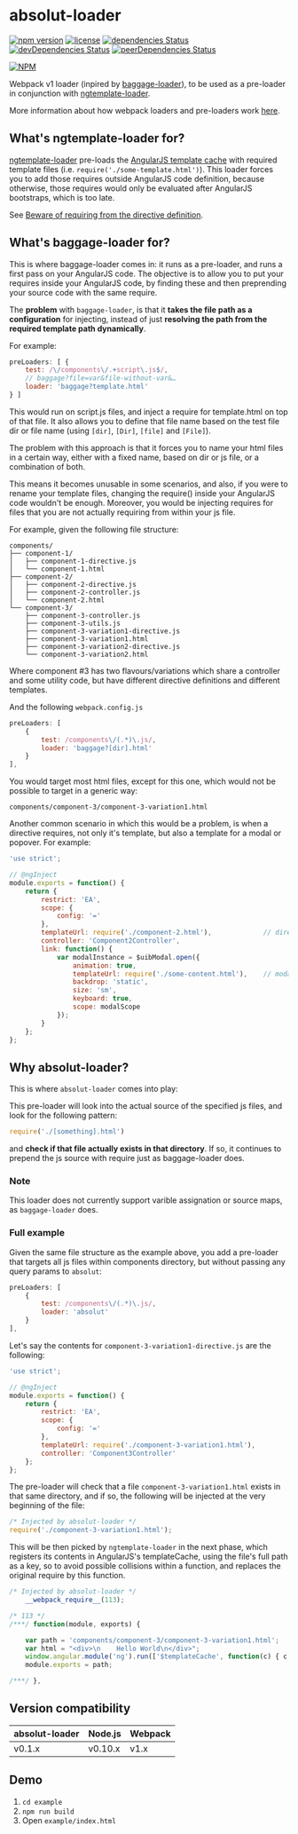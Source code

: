# absolut-loader
[![npm version](https://badge.fury.io/js/absolut-loader.svg)](https://badge.fury.io/js/absolut-loader)
[![license](https://img.shields.io/github/license/mashape/apistatus.svg?maxAge=2592000)]()
[![dependencies Status](https://david-dm.org/Antena/absolut-loader/status.svg)](https://david-dm.org/Antena/absolut-loader)
[![devDependencies Status](https://david-dm.org/Antena/absolut-loader/dev-status.svg)](https://david-dm.org/Antena/absolut-loader?type=dev)
[![peerDependencies Status](https://david-dm.org/Antena/absolut-loader/peer-status.svg)](https://david-dm.org/Antena/absolut-loader?type=peer)

[![NPM](https://nodei.co/npm/absolut-loader.png?downloads=true&downloadRank=true&stars=true)](https://nodei.co/npm/absolut-loader/)

Webpack v1 loader (inpired by [baggage-loader](https://github.com/deepsweet/baggage-loader)), to be used as a pre-loader in conjunction with [ngtemplate-loader](https://github.com/WearyMonkey/ngtemplate-loader).

More information about how webpack loaders and pre-loaders work [here](https://webpack.github.io/docs/using-loaders.html). 

## What's ngtemplate-loader for?

[ngtemplate-loader](https://github.com/WearyMonkey/ngtemplate-loader) pre-loads the [AngularJS template cache](https://docs.angularjs.org/api/ng/service/$templateCache) with required template files (i.e. `require('./some-template.html')`). This loader forces you to add those requires outside AngularJS code definition, because otherwise, those requires would only be evaluated after AngularJS bootstraps, which is too late.

See [Beware of requiring from the directive definition](https://github.com/WearyMonkey/ngtemplate-loader#beware-of-requiring-from-the-directive-definition).

## What's baggage-loader for?

This is where baggage-loader comes in: it runs as a pre-loader, and runs a first pass on your AngularJS code.
The objective is to allow you to put your requires inside your AngularJS code, by finding these and then preprending your source code with the same require.

The **problem** with `baggage-loader`, is that it **takes the file path as a configuration** for injecting, instead of just **resolving the path from the required template path dynamically**.

For example:

```javascript
preLoaders: [ {
    test: /\/components\/.+script\.js$/,
    // baggage?file=var&file-without-var&…
    loader: 'baggage?template.html'
} ]
```
This would run on script.js files, and inject a require for template.html on top of that file.
It also allows you to define that file name based on the test file dir or file name (using `[dir]`, `[Dir]`, `[file]` and `[File]`).

The problem with this approach is that it forces you to name your html files in a certain way, either with a fixed name, based on dir or js file, or a combination of both.

This means it becomes unusable in some scenarios, and also, if you were to rename your template files, changing the require() inside your AngularJS code wouldn't be enough.
Moreover, you would be injecting requires for files that you are not actually requiring from within your js file.

For example, given the following file structure:

```
components/
├── component-1/
│   ├── component-1-directive.js
│   └── component-1.html
├── component-2/
│   ├── component-2-directive.js
│   ├── component-2-controller.js
│   └── component-2.html
└── component-3/
    ├── component-3-controller.js
    ├── component-3-utils.js    
    ├── component-3-variation1-directive.js
    ├── component-3-variation1.html
    ├── component-3-variation2-directive.js
    └── component-3-variation2.html
```

Where component #3 has two flavours/variations which share a controller and some utility code, but have different directive definitions and different templates.

And the following `webpack.config.js`

```javascript
preLoaders: [
    {
        test: /components\/(.*)\.js/,
        loader: 'baggage?[dir].html'
    }
],
```
You would target most html files, except for this one, which would not be possible to target in a generic way: 
```
components/component-3/component-3-variation1.html
```

Another common scenario in which this would be a problem, is when a directive requires, not only it's template, but also a template for a modal or popover. For example:
```javascript
'use strict';

// @ngInject
module.exports = function() {
	return {
		restrict: 'EA',
		scope: {
			config: '='
		},
		templateUrl: require('./component-2.html'),				// directive template
		controller: 'Component2Controller',
		link: function() {
			var modalInstance = $uibModal.open({
				animation: true,
				templateUrl: require('./some-content.html'),	// modal template
				backdrop: 'static',
				size: 'sm',
				keyboard: true,
				scope: modalScope
			});
		}
	};
};

```


## Why absolut-loader?

This is where `absolut-loader` comes into play:

This pre-loader will look into the actual source of the specified js files, and look for the following pattern:

```javascript
require('./[something].html')
```

and **check if that file actually exists in that directory**. If so, it continues to prepend the js source with require just as baggage-loader does.

### Note
This loader does not currently support varible assignation or source maps, as `baggage-loader` does. 

### Full example

Given the same file structure as the example above, you add a pre-loader that targets all js files within components directory, but without passing any query params to `absolut`:

```javascript
preLoaders: [
    {
        test: /components\/(.*)\.js/,
        loader: 'absolut'
    }
],
```

Let's say the contents for `component-3-variation1-directive.js` are the following:

```javascript
'use strict';

// @ngInject
module.exports = function() {
	return {
		restrict: 'EA',
		scope: {
			config: '='
		},
		templateUrl: require('./component-3-variation1.html'),
		controller: 'Component3Controller'
	};
};

```
The pre-loader will check that a file `component-3-variation1.html` exists in that same directory, and if so, the following will be injected at the very beginning of the file:

```javascript
/* Injected by absolut-loader */
require('./component-3-variation1.html');
```

This will be then picked by `ngtemplate-loader` in the next phase, which registers its contents in AngularJS's templateCache, using the file's full path as a key, so to avoid possible collisions within a function, and replaces the original require by this function.

```javascript
/* Injected by absolut-loader */
	__webpack_require__(113);
```

```javascript
/* 113 */
/***/ function(module, exports) {

	var path = 'components/component-3/component-3-variation1.html';
	var html = "<div>\n    Hello World\n</div>";
	window.angular.module('ng').run(['$templateCache', function(c) { c.put(path, html) }]);
	module.exports = path;

/***/ },
```

## Version compatibility
| absolut-loader | Node.js | Webpack |
| --- | --- | --- |
| v0.1.x | v0.10.x | v1.x |

## Demo

1. `cd example`
2. `npm run build`
3. Open `example/index.html`
